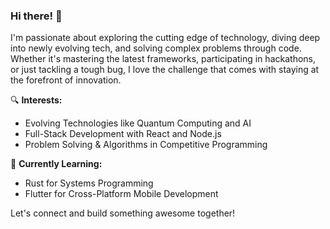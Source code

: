 ### Hi there! 👋

I'm passionate about exploring the cutting edge of technology, diving deep into newly evolving tech, and solving complex problems through code. Whether it's mastering the latest frameworks, participating in hackathons, or just tackling a tough bug, I love the challenge that comes with staying at the forefront of innovation.

🔍 **Interests:**
- Evolving Technologies like Quantum Computing and AI
- Full-Stack Development with React and Node.js
- Problem Solving & Algorithms in Competitive Programming

🌱 **Currently Learning:**
- Rust for Systems Programming
- Flutter for Cross-Platform Mobile Development

Let's connect and build something awesome together!
